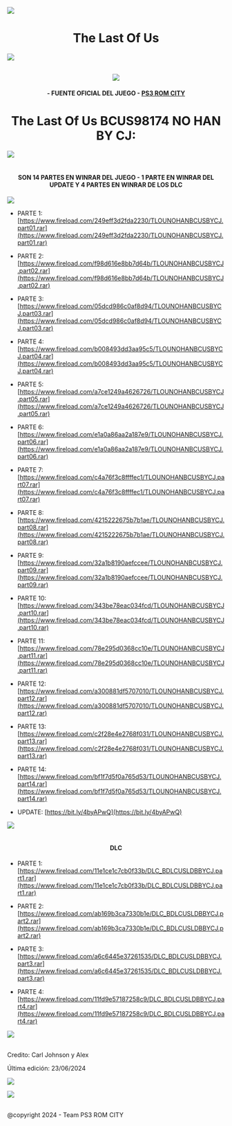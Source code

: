 <!-- Intro -->

<a href="[https://github.com/Alexhacker1212/PS3_ROM_CITY/assets/173580098/f84c0299-40f0-4fa6-8d9f-b375e67fb035](https://github.com/Alexhacker1212/Bleach-Rebirth-Of-Souls.git)
" target="_blank"><img src="https://cdn.wallpapersafari.com/6/89/neKBA4.jpg" /></a>
<h1 align="center">The Last Of Us</h1>
<img src="https://user-images.githubusercontent.com/73097560/115834477-dbab4500-a447-11eb-908a-139a6edaec5c.gif"><br><br>
<p align="center">
  <a href="https://github.com/DenverCoder1/readme-typing-svg"><img src="https://readme-typing-svg.herokuapp.com?font=Time+New+Roman&color=cyan&size=25&center=true&vCenter=true&width=600&height=100&lines=PS3+ROM+CITY+BY+CJ;The+Last+Of+Us+en+Pkg+No+Han;Disfruta+Del+Juego+peji"></a>
  
<h4 align="center">- FUENTE OFICIAL DEL JUEGO - <a href="https://bit.ly/PS3_ROMS_CITY" target="blank">PS3 ROM CITY</a></h4>

<h1 align="center">The Last Of Us BCUS98174 NO HAN BY CJ:</h1>  

 <img src="https://user-images.githubusercontent.com/73097560/115834477-dbab4500-a447-11eb-908a-139a6edaec5c.gif"><br><br>
 
</p> 

<h4 align="center">SON 14 PARTES EN WINRAR DEL JUEGO - 1 PARTE EN WINRAR DEL UPDATE Y 4 PARTES EN WINRAR DE LOS DLC</h4>


 <a href="https://github.com/DenverCoder1/readme-typing-svg"><img src="https://readme-typing-svg.herokuapp.com?font=Time+New+Roman&color=cyan&size=25&center=true&vCenter=true&width=600&height=100&lines=Ta+God+El+Juego"></a>

<!-- BLOG-POST-LIST:START -->

- PARTE 1: [https://www.fireload.com/249eff3d2fda2230/TLOUNOHANBCUSBYCJ.part01.rar](https://www.fireload.com/249eff3d2fda2230/TLOUNOHANBCUSBYCJ.part01.rar)

- PARTE 2: [https://www.fireload.com/f98d616e8bb7d64b/TLOUNOHANBCUSBYCJ.part02.rar](https://www.fireload.com/f98d616e8bb7d64b/TLOUNOHANBCUSBYCJ.part02.rar)

- PARTE 3: [https://www.fireload.com/05dcd986c0af8d94/TLOUNOHANBCUSBYCJ.part03.rar](https://www.fireload.com/05dcd986c0af8d94/TLOUNOHANBCUSBYCJ.part03.rar)

- PARTE 4: [https://www.fireload.com/b008493dd3aa95c5/TLOUNOHANBCUSBYCJ.part04.rar](https://www.fireload.com/b008493dd3aa95c5/TLOUNOHANBCUSBYCJ.part04.rar)

- PARTE 5: [https://www.fireload.com/a7ce1249a4626726/TLOUNOHANBCUSBYCJ.part05.rar](https://www.fireload.com/a7ce1249a4626726/TLOUNOHANBCUSBYCJ.part05.rar)

- PARTE 6: [https://www.fireload.com/e1a0a86aa2a187e9/TLOUNOHANBCUSBYCJ.part06.rar](https://www.fireload.com/e1a0a86aa2a187e9/TLOUNOHANBCUSBYCJ.part06.rar)

- PARTE 7: [https://www.fireload.com/c4a76f3c8ffffec1/TLOUNOHANBCUSBYCJ.part07.rar](https://www.fireload.com/c4a76f3c8ffffec1/TLOUNOHANBCUSBYCJ.part07.rar)

- PARTE 8: [https://www.fireload.com/4215222675b7b1ae/TLOUNOHANBCUSBYCJ.part08.rar](https://www.fireload.com/4215222675b7b1ae/TLOUNOHANBCUSBYCJ.part08.rar)

- PARTE 9: [https://www.fireload.com/32a1b8190aefccee/TLOUNOHANBCUSBYCJ.part09.rar](https://www.fireload.com/32a1b8190aefccee/TLOUNOHANBCUSBYCJ.part09.rar)

- PARTE 10: [https://www.fireload.com/343be78eac034fcd/TLOUNOHANBCUSBYCJ.part10.rar](https://www.fireload.com/343be78eac034fcd/TLOUNOHANBCUSBYCJ.part10.rar)

- PARTE 11: [https://www.fireload.com/78e295d0368cc10e/TLOUNOHANBCUSBYCJ.part11.rar](https://www.fireload.com/78e295d0368cc10e/TLOUNOHANBCUSBYCJ.part11.rar)

- PARTE 12: [https://www.fireload.com/a300881df5707010/TLOUNOHANBCUSBYCJ.part12.rar](https://www.fireload.com/a300881df5707010/TLOUNOHANBCUSBYCJ.part12.rar)

- PARTE 13: [https://www.fireload.com/c2f28e4e2768f031/TLOUNOHANBCUSBYCJ.part13.rar](https://www.fireload.com/c2f28e4e2768f031/TLOUNOHANBCUSBYCJ.part13.rar)

- PARTE 14: [https://www.fireload.com/bf1f7d5f0a765d53/TLOUNOHANBCUSBYCJ.part14.rar](https://www.fireload.com/bf1f7d5f0a765d53/TLOUNOHANBCUSBYCJ.part14.rar)

- UPDATE: [https://bit.ly/4byAPwQ](https://bit.ly/4byAPwQ)

<!-- BLOG-POST-LIST:END -->

<img src="https://user-images.githubusercontent.com/73097560/115834477-dbab4500-a447-11eb-908a-139a6edaec5c.gif"><br><br>


<h4 align="center">DLC</h4>

<!-- BLOG-POST-LIST:START -->

- PARTE 1: [https://www.fireload.com/11e1ce1c7cb0f33b/DLC_BDLCUSLDBBYCJ.part1.rar](https://www.fireload.com/11e1ce1c7cb0f33b/DLC_BDLCUSLDBBYCJ.part1.rar)

- PARTE 2: [https://www.fireload.com/ab169b3ca7330b1e/DLC_BDLCUSLDBBYCJ.part2.rar](https://www.fireload.com/ab169b3ca7330b1e/DLC_BDLCUSLDBBYCJ.part2.rar)

- PARTE 3: [https://www.fireload.com/a6c6445e37261535/DLC_BDLCUSLDBBYCJ.part3.rar](https://www.fireload.com/a6c6445e37261535/DLC_BDLCUSLDBBYCJ.part3.rar)

- PARTE 4: [https://www.fireload.com/11fd9e57187258c9/DLC_BDLCUSLDBBYCJ.part4.rar](https://www.fireload.com/11fd9e57187258c9/DLC_BDLCUSLDBBYCJ.part4.rar)

<!-- BLOG-POST-LIST:END -->

 <img src="https://user-images.githubusercontent.com/73097560/115834477-dbab4500-a447-11eb-908a-139a6edaec5c.gif"><br><br>

Credito: Carl Johnson y Alex 

Última edición: 23/06/2024

[![](https://visitcount.itsvg.in/api?id=Alex&label=PS3%20ROM%20CITY&color=1&icon=2&pretty=false)](https://visitcount.itsvg.in)

<img src="https://user-images.githubusercontent.com/73097560/115834477-dbab4500-a447-11eb-908a-139a6edaec5c.gif"><br><br>

@copyright 2024 -​ Team PS3 ROM CITY
